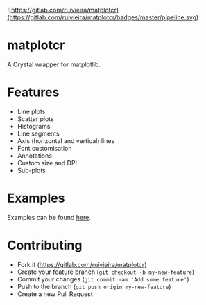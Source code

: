 ![https://gitlab.com/ruivieira/matplotcr](https://gitlab.com/ruivieira/matplotcr/badges/master/pipeline.svg)
# matplotcr

A Crystal wrapper for matplotlib.

# Features

* Line plots
* Scatter plots
* Histograms
* Line segments
* Axis (horizontal and vertical) lines
* Font customisation
* Annotations
* Custom size and DPI
* Sub-plots

# Examples

Examples can be found [here](docs/README.md).

# Contributing

 * Fork it (https://gitlab.com/ruivieira/matplotcr)
 * Create your feature branch (`git checkout -b my-new-feature`)
 * Commit your changes (`git commit -am 'Add some feature'`)
 * Push to the branch (`git push origin my-new-feature`)
 * Create a new Pull Request
